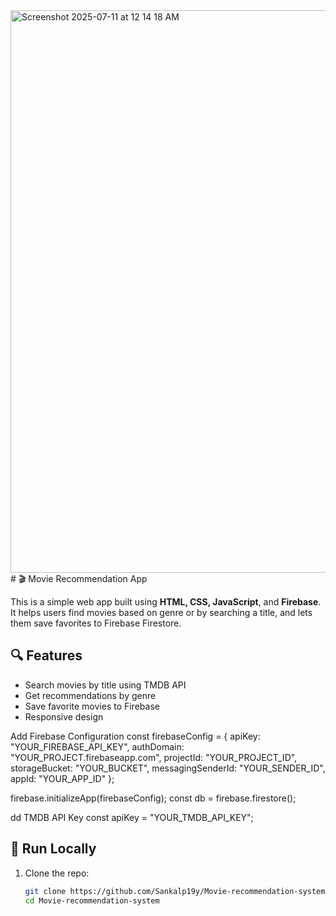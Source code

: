 <img width="1440" height="900" alt="Screenshot 2025-07-11 at 12 14 18 AM" src="https://github.com/user-attachments/assets/67e61e40-0c48-4922-bb2e-d429f35f82ba" />
# 🎬 Movie Recommendation App

This is a simple web app built using **HTML, CSS, JavaScript**, and **Firebase**. It helps users find movies based on genre or by searching a title, and lets them save favorites to Firebase Firestore.

## 🔍 Features
- Search movies by title using TMDB API
- Get recommendations by genre
- Save favorite movies to Firebase
- Responsive design
  
Add Firebase Configuration
const firebaseConfig = {
  apiKey: "YOUR_FIREBASE_API_KEY",
  authDomain: "YOUR_PROJECT.firebaseapp.com",
  projectId: "YOUR_PROJECT_ID",
  storageBucket: "YOUR_BUCKET",
  messagingSenderId: "YOUR_SENDER_ID",
  appId: "YOUR_APP_ID"
};

firebase.initializeApp(firebaseConfig);
const db = firebase.firestore();

dd TMDB API Key
const apiKey = "YOUR_TMDB_API_KEY";

## 🚀 Run Locally

1. Clone the repo:
   ```bash
   git clone https://github.com/Sankalp19y/Movie-recommendation-system.git
   cd Movie-recommendation-system
